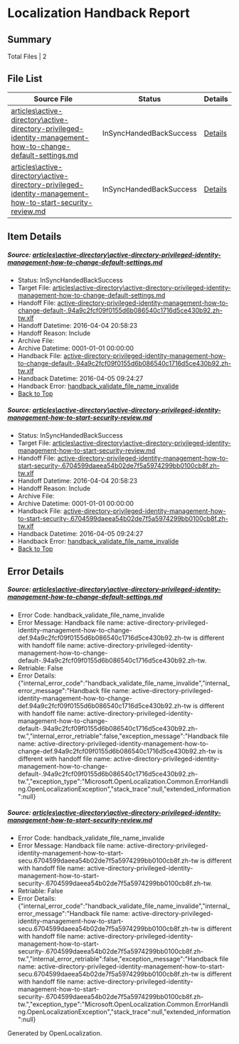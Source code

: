 # <a name='report-top'></a> Localization Handback Report

## Summary
 Total Files | 2

## File List
 Source File | Status | Details 
 ----------- | ------ | ------- 
 [articles\active-directory\active-directory-privileged-identity-management-how-to-change-default-settings.md](https://github.com/OpenLocalizationOrg/hyperV/blob/aaf6dddc174d95e4f7796619a3940490069460a2/articles/active-directory/active-directory-privileged-identity-management-how-to-change-default-settings.md) | InSyncHandedBackSuccess | [Details](#66785a7be22c42927068d204675b3b7088068474215)
 [articles\active-directory\active-directory-privileged-identity-management-how-to-start-security-review.md](https://github.com/OpenLocalizationOrg/hyperV/blob/aaf6dddc174d95e4f7796619a3940490069460a2/articles/active-directory/active-directory-privileged-identity-management-how-to-start-security-review.md) | InSyncHandedBackSuccess | [Details](#83b50b183f8f4a11726bc54fd5320f6b28962b1d219)

## Item Details
##### <a name='66785a7be22c42927068d204675b3b7088068474215'></a> Source: [articles\active-directory\active-directory-privileged-identity-management-how-to-change-default-settings.md](https://github.com/OpenLocalizationOrg/hyperV/blob/aaf6dddc174d95e4f7796619a3940490069460a2/articles/active-directory/active-directory-privileged-identity-management-how-to-change-default-settings.md)
* Status: InSyncHandedBackSuccess
* Target File: [articles\active-directory\active-directory-privileged-identity-management-how-to-change-default-settings.md](https://github.com/OpenLocalizationOrg/hyperV.zh-tw/blob/457ad23261d2bc91eeab7b9153dbfcc4a1959531/articles/active-directory/active-directory-privileged-identity-management-how-to-change-default-settings.md)
* Handoff File: [active-directory-privileged-identity-management-how-to-change-default-.94a9c2fcf09f0155d6b086540c1716d5ce430b92.zh-tw.xlf](https://github.com/OpenLocalizationOrg/olhandoff/blob/ec2d6c2be9e8c6120f6b1bd96f0727caea8798fe/ol-handoff/OpenLocalizationOrg/hyperV.zh-tw/master/acomdc_nonhi/active-directory-privileged-identity-management-how-to-change-default-.94a9c2fcf09f0155d6b086540c1716d5ce430b92.zh-tw.xlf)
* Handoff Datetime: 2016-04-04 20:58:23
* Handoff Reason: Include
* Archive File: 
* Archive Datetime: 0001-01-01 00:00:00
* Handback File: [active-directory-privileged-identity-management-how-to-change-default-.94a9c2fcf09f0155d6b086540c1716d5ce430b92.zh-tw.xlf](https://github.com/OpenLocalizationOrg/olhandback/blob/a4d2667d78cb1c053b6ee8a3171847f41144b29f/ol-handback/OpenLocalizationOrg/hyperV.zh-tw/master/acomdc_nonhi/active-directory-privileged-identity-management-how-to-change-default-.94a9c2fcf09f0155d6b086540c1716d5ce430b92.zh-tw.xlf)
* Handback Datetime: 2016-04-05 09:24:27
* Handback Error: [handback_validate_file_name_invalide](#66785a7be22c42927068d204675b3b7088068474215handback_validate_file_name_invalide)
* [Back to Top](#report-top)

##### <a name='83b50b183f8f4a11726bc54fd5320f6b28962b1d219'></a> Source: [articles\active-directory\active-directory-privileged-identity-management-how-to-start-security-review.md](https://github.com/OpenLocalizationOrg/hyperV/blob/aaf6dddc174d95e4f7796619a3940490069460a2/articles/active-directory/active-directory-privileged-identity-management-how-to-start-security-review.md)
* Status: InSyncHandedBackSuccess
* Target File: [articles\active-directory\active-directory-privileged-identity-management-how-to-start-security-review.md](https://github.com/OpenLocalizationOrg/hyperV.zh-tw/blob/457ad23261d2bc91eeab7b9153dbfcc4a1959531/articles/active-directory/active-directory-privileged-identity-management-how-to-start-security-review.md)
* Handoff File: [active-directory-privileged-identity-management-how-to-start-security-.6704599daeea54b02de7f5a5974299bb0100cb8f.zh-tw.xlf](https://github.com/OpenLocalizationOrg/olhandoff/blob/ec2d6c2be9e8c6120f6b1bd96f0727caea8798fe/ol-handoff/OpenLocalizationOrg/hyperV.zh-tw/master/acomdc_nonhi/active-directory-privileged-identity-management-how-to-start-security-.6704599daeea54b02de7f5a5974299bb0100cb8f.zh-tw.xlf)
* Handoff Datetime: 2016-04-04 20:58:23
* Handoff Reason: Include
* Archive File: 
* Archive Datetime: 0001-01-01 00:00:00
* Handback File: [active-directory-privileged-identity-management-how-to-start-security-.6704599daeea54b02de7f5a5974299bb0100cb8f.zh-tw.xlf](https://github.com/OpenLocalizationOrg/olhandback/blob/a4d2667d78cb1c053b6ee8a3171847f41144b29f/ol-handback/OpenLocalizationOrg/hyperV.zh-tw/master/acomdc_nonhi/active-directory-privileged-identity-management-how-to-start-security-.6704599daeea54b02de7f5a5974299bb0100cb8f.zh-tw.xlf)
* Handback Datetime: 2016-04-05 09:24:27
* Handback Error: [handback_validate_file_name_invalide](#83b50b183f8f4a11726bc54fd5320f6b28962b1d219handback_validate_file_name_invalide)
* [Back to Top](#report-top)


## Error Details
##### <a name='66785a7be22c42927068d204675b3b7088068474215handback_validate_file_name_invalide'></a> Source: [articles\active-directory\active-directory-privileged-identity-management-how-to-change-default-settings.md](#66785a7be22c42927068d204675b3b7088068474215)
* Error Code: handback_validate_file_name_invalide
* Error Message: Handback file name: active-directory-privileged-identity-management-how-to-change-def.94a9c2fcf09f0155d6b086540c1716d5ce430b92.zh-tw is different with handoff file name: active-directory-privileged-identity-management-how-to-change-default-.94a9c2fcf09f0155d6b086540c1716d5ce430b92.zh-tw.
* Retriable: False
* Error Details: {"internal_error_code":"handback_validate_file_name_invalide","internal_error_message":"Handback file name: active-directory-privileged-identity-management-how-to-change-def.94a9c2fcf09f0155d6b086540c1716d5ce430b92.zh-tw is different with handoff file name: active-directory-privileged-identity-management-how-to-change-default-.94a9c2fcf09f0155d6b086540c1716d5ce430b92.zh-tw.","internal_error_retriable":false,"exception_message":"Handback file name: active-directory-privileged-identity-management-how-to-change-def.94a9c2fcf09f0155d6b086540c1716d5ce430b92.zh-tw is different with handoff file name: active-directory-privileged-identity-management-how-to-change-default-.94a9c2fcf09f0155d6b086540c1716d5ce430b92.zh-tw.","exception_type":"Microsoft.OpenLocalization.Common.ErrorHandling.OpenLocalizationException","stack_trace":null,"extended_information":null}

##### <a name='83b50b183f8f4a11726bc54fd5320f6b28962b1d219handback_validate_file_name_invalide'></a> Source: [articles\active-directory\active-directory-privileged-identity-management-how-to-start-security-review.md](#83b50b183f8f4a11726bc54fd5320f6b28962b1d219)
* Error Code: handback_validate_file_name_invalide
* Error Message: Handback file name: active-directory-privileged-identity-management-how-to-start-secu.6704599daeea54b02de7f5a5974299bb0100cb8f.zh-tw is different with handoff file name: active-directory-privileged-identity-management-how-to-start-security-.6704599daeea54b02de7f5a5974299bb0100cb8f.zh-tw.
* Retriable: False
* Error Details: {"internal_error_code":"handback_validate_file_name_invalide","internal_error_message":"Handback file name: active-directory-privileged-identity-management-how-to-start-secu.6704599daeea54b02de7f5a5974299bb0100cb8f.zh-tw is different with handoff file name: active-directory-privileged-identity-management-how-to-start-security-.6704599daeea54b02de7f5a5974299bb0100cb8f.zh-tw.","internal_error_retriable":false,"exception_message":"Handback file name: active-directory-privileged-identity-management-how-to-start-secu.6704599daeea54b02de7f5a5974299bb0100cb8f.zh-tw is different with handoff file name: active-directory-privileged-identity-management-how-to-start-security-.6704599daeea54b02de7f5a5974299bb0100cb8f.zh-tw.","exception_type":"Microsoft.OpenLocalization.Common.ErrorHandling.OpenLocalizationException","stack_trace":null,"extended_information":null}


Generated by OpenLocalization.
